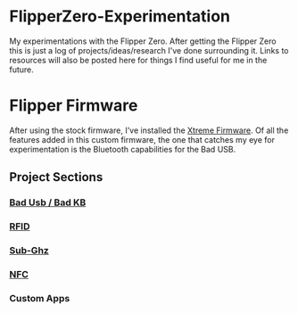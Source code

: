 # FlipperZero-Experimentation
My experimentations with the Flipper Zero. After getting the Flipper Zero this is just a log of projects/ideas/research I've done surrounding it.
Links to resources will also be posted here for things I find useful for me in the future.

# Flipper Firmware
After using the stock firmware, I've installed the [Xtreme Firmware](https://github.com/Flipper-XFW/Xtreme-Firmware). Of all the features added in this custom firmware, the one that catches my eye for experimentation is the Bluetooth capabilities for the Bad USB.

## Project Sections

### [Bad Usb / Bad KB](https://github.com/shadyenapp/FlipperZero-Experimentation/blob/main/BadUsb/README.md)

### [RFID](https://github.com/shadyenapp/FlipperZero-Experimentation/blob/main/RFID/README.md)

### [Sub-Ghz](https://github.com/shadyenapp/FlipperZero-Experimentation/blob/main/SubGhz/README.md)

### [NFC](https://github.com/shadyenapp/FlipperZero-Experimentation/blob/main/NFC/README.md)

### Custom Apps

